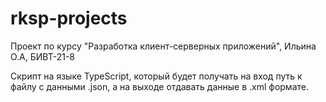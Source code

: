 # rksp-projects
Проект по курсу "Разработка клиент-серверных приложений", Ильина О.А, БИВТ-21-8

Cкрипт на языке TypeScript, который будет получать на вход путь к файлу с данными .json,
а на выходе отдавать данные в .xml формате.
